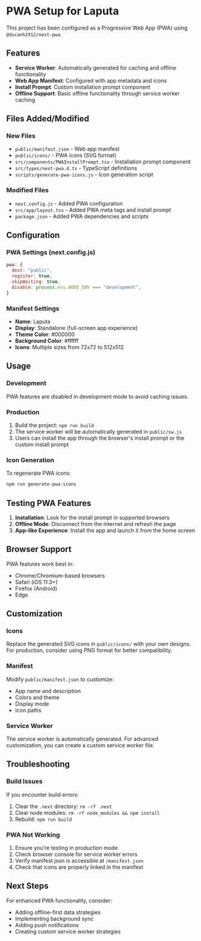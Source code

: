 # PWA Setup for Laputa

This project has been configured as a Progressive Web App (PWA) using `@ducanh2912/next-pwa`.

## Features

- **Service Worker**: Automatically generated for caching and offline functionality
- **Web App Manifest**: Configured with app metadata and icons
- **Install Prompt**: Custom installation prompt component
- **Offline Support**: Basic offline functionality through service worker caching

## Files Added/Modified

### New Files
- `public/manifest.json` - Web app manifest
- `public/icons/` - PWA icons (SVG format)
- `src/components/PWAInstallPrompt.tsx` - Installation prompt component
- `src/types/next-pwa.d.ts` - TypeScript definitions
- `scripts/generate-pwa-icons.js` - Icon generation script

### Modified Files
- `next.config.js` - Added PWA configuration
- `src/app/layout.tsx` - Added PWA meta tags and install prompt
- `package.json` - Added PWA dependencies and scripts

## Configuration

### PWA Settings (next.config.js)
```javascript
pwa: {
  dest: "public",
  register: true,
  skipWaiting: true,
  disable: process.env.NODE_ENV === "development",
}
```

### Manifest Settings
- **Name**: Laputa
- **Display**: Standalone (full-screen app experience)
- **Theme Color**: #000000
- **Background Color**: #ffffff
- **Icons**: Multiple sizes from 72x72 to 512x512

## Usage

### Development
PWA features are disabled in development mode to avoid caching issues.

### Production
1. Build the project: `npm run build`
2. The service worker will be automatically generated in `public/sw.js`
3. Users can install the app through the browser's install prompt or the custom install prompt

### Icon Generation
To regenerate PWA icons:
```bash
npm run generate-pwa-icons
```

## Testing PWA Features

1. **Installation**: Look for the install prompt in supported browsers
2. **Offline Mode**: Disconnect from the internet and refresh the page
3. **App-like Experience**: Install the app and launch it from the home screen

## Browser Support

PWA features work best in:
- Chrome/Chromium-based browsers
- Safari (iOS 11.3+)
- Firefox (Android)
- Edge

## Customization

### Icons
Replace the generated SVG icons in `public/icons/` with your own designs. For production, consider using PNG format for better compatibility.

### Manifest
Modify `public/manifest.json` to customize:
- App name and description
- Colors and theme
- Display mode
- Icon paths

### Service Worker
The service worker is automatically generated. For advanced customization, you can create a custom service worker file.

## Troubleshooting

### Build Issues
If you encounter build errors:
1. Clear the `.next` directory: `rm -rf .next`
2. Clear node modules: `rm -rf node_modules && npm install`
3. Rebuild: `npm run build`

### PWA Not Working
1. Ensure you're testing in production mode
2. Check browser console for service worker errors
3. Verify manifest.json is accessible at `/manifest.json`
4. Check that icons are properly linked in the manifest

## Next Steps

For enhanced PWA functionality, consider:
- Adding offline-first data strategies
- Implementing background sync
- Adding push notifications
- Creating custom service worker strategies
